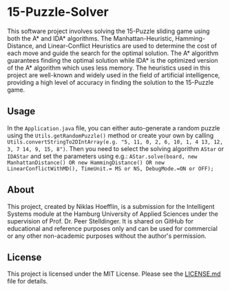 # 15-Puzzle-Solver
This software project involves solving the 15-Puzzle sliding game using both the A* and IDA* algorithms. The Manhattan-Heuristic, Hamming-Distance, and Linear-Conflict Heuristics are used to determine the cost of each move and guide the search for the optimal solution. The A* algorithm guarantees finding the optimal solution while IDA* is the optimized version of the A* algorithm which uses less memory. The heuristics used in this project are well-known and widely used in the field of artificial intelligence, providing a high level of accuracy in finding the solution to the 15-Puzzle game.
## Usage
In the `Application.java` file, you can either auto-generate a random puzzle using the `Utils.getRandomPuzzle()` method or create your own by calling `Utils.convertStringTo2DIntArray(e.g. "5, 11, 0, 2, 6, 10, 1, 4 13, 12, 3, 7 14, 9, 15, 8")`. Then you need to select the solving algorithm `AStar` or `IDAStar` and set the parameters using e.g.: `AStar.solve(board, new ManhattanDistance() OR new HammingDistance() OR new LinearConflictWithMD(), TimeUnit.= MS or NS, DebugMode.=ON or OFF);
`
## About
This project, created by Niklas Hoefflin, is a submission for the Intelligent Systems module at the Hamburg University of Applied Sciences under the supervision of Prof. Dr. Peer Stelldinger. It is shared on GitHub for educational and reference purposes only and can be used for commercial or any other non-academic purposes without the author's permission.
## License
This project is licensed under the MIT License. Please see the [LICENSE.md](https://github.com/itakurah/HAW-IS-15-Puzzle-Solver/blob/main/LICENSE) file for details.


